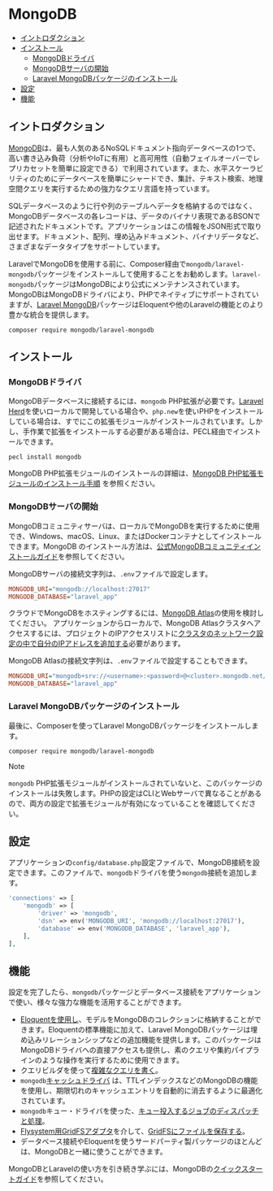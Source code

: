 # MongoDB

- [イントロダクション](#introduction)
- [インストール](#installation)
    - [MongoDBドライバ](#mongodb-driver)
    - [MongoDBサーバの開始](#starting-a-mongodb-server)
    - [Laravel MongoDBパッケージのインストール](#install-the-laravel-mongodb-package)
- [設定](#configuration)
- [機能](#features)

<a name="introduction"></a>
## イントロダクション

[MongoDB](https://www.mongodb.com/resources/products/fundamentals/why-use-mongodb)は、最も人気のあるNoSQLドキュメント指向データベースの1つで、高い書き込み負荷（分析やIoTに有用）と高可用性（自動フェイルオーバーでレプリカセットを簡単に設定できる）で利用されています。また、水平スケーラビリティのためにデータベースを簡単にシャードでき、集計、テキスト検索、地理空間クエリを実行するための強力なクエリ言語を持っています。

SQLデータベースのように行や列のテーブルへデータを格納するのではなく、MongoDBデータベースの各レコードは、データのバイナリ表現であるBSONで記述されたドキュメントです。アプリケーションはこの情報をJSON形式で取り出せます。ドキュメント、配列、埋め込みドキュメント、バイナリデータなど、さまざまなデータタイプをサポートしています。

LaravelでMongoDBを使用する前に、Composer経由で`mongodb/laravel-mongodb`パッケージをインストールして使用することをお勧めします。`laravel-mongodb`パッケージはMongoDBにより公式にメンテナンスされています。MongoDBはMongoDBドライバにより、PHPでネイティブにサポートされていますが、[Laravel MongoDB](https://www.mongodb.com/docs/drivers/php/laravel-mongodb/)パッケージはEloquentや他のLaravelの機能とのより豊かな統合を提供します。

```shell
composer require mongodb/laravel-mongodb
```

<a name="installation"></a>
## インストール

<a name="mongodb-driver"></a>
### MongoDBドライバ

MongoDBデータベースに接続するには、`mongodb` PHP拡張が必要です。[Laravel Herd](https://herd.laravel.com)を使いローカルで開発している場合や、`php.new`を使いPHPをインストールしている場合は、すでにこの拡張モジュールがインストールされています。しかし、手作業で拡張をインストールする必要がある場合は、PECL経由でインストールできます。

```shell
pecl install mongodb
```

MongoDB PHP拡張モジュールのインストールの詳細は、[MongoDB PHP拡張モジュールのインストール手順](https://www.php.net/manual/ja/mongodb.installation.php) を参照ください。

<a name="starting-a-mongodb-server"></a>
### MongoDBサーバの開始

MongoDBコミュニティサーバは、ローカルでMongoDBを実行するために使用でき、Windows、macOS、Linux、またはDockerコンテナとしてインストールできます。MongoDB のインストール方法は、[公式MongoDBコミュニティインストールガイド](https://docs.mongodb.com/manual/administration/install-community/)を参照してください。

MongoDBサーバの接続文字列は、`.env`ファイルで設定します。

```ini
MONGODB_URI="mongodb://localhost:27017"
MONGODB_DATABASE="laravel_app"
```

クラウドでMongoDBをホスティングするには、[MongoDB Atlas](https://www.mongodb.com/cloud/atlas)の使用を検討してください。
アプリケーションからローカルで、MongoDB Atlasクラスタへアクセスするには、プロジェクトのIPアクセスリストに[クラスタのネットワーク設定の中で自分のIPアドレスを追加する](https://www.mongodb.com/docs/atlas/security/add-ip-address-to-list/)必要があります。

MongoDB Atlasの接続文字列は、`.env`ファイルで設定することもできます。

```ini
MONGODB_URI="mongodb+srv://<username>:<password>@<cluster>.mongodb.net/<dbname>?retryWrites=true&w=majority"
MONGODB_DATABASE="laravel_app"
```

<a name="install-the-laravel-mongodb-package"></a>
### Laravel MongoDBパッケージのインストール

最後に、Composerを使ってLaravel MongoDBパッケージをインストールします。

```shell
composer require mongodb/laravel-mongodb
```

> [!NOTE]
> `mongodb` PHP拡張モジュールがインストールされていないと、このパッケージのインストールは失敗します。PHPの設定はCLIとWebサーバで異なることがあるので、両方の設定で拡張モジュールが有効になっていることを確認してください。

<a name="configuration"></a>
## 設定

アプリケーションの`config/database.php`設定ファイルで、MongoDB接続を設定できます。このファイルで、`mongodb`ドライバを使う`mongodb`接続を追加します。

```php
'connections' => [
    'mongodb' => [
        'driver' => 'mongodb',
        'dsn' => env('MONGODB_URI', 'mongodb://localhost:27017'),
        'database' => env('MONGODB_DATABASE', 'laravel_app'),
    ],
],
```

<a name="features"></a>
## 機能

設定を完了したら、`mongodb`パッケージとデータベース接続をアプリケーションで使い、様々な強力な機能を活用することができます。

- [Eloquentを使用し](https://www.mongodb.com/docs/drivers/php/laravel-mongodb/current/eloquent-models/)、モデルをMongoDBのコレクションに格納することができます。Eloquentの標準機能に加えて、Laravel MongoDBパッケージは埋め込みリレーションシップなどの追加機能を提供します。このパッケージはMongoDBドライバへの直接アクセスも提供し、素のクエリや集約パイプラインのような操作を実行するために使用できます。
 - クエリビルダを使って[複雑なクエリを書く](https://www.mongodb.com/docs/drivers/php/laravel-mongodb/current/query-builder/)。
 - `mongodb`[キャッシュドライバ](https://www.mongodb.com/docs/drivers/php/laravel-mongodb/current/cache/) は、TTLインデックスなどのMongoDBの機能を使用し、期限切れのキャッシュエントリを自動的に消去するように最適化されています。
 - `mongodb`キュー・ドライバを使った、[キュー投入するジョブのディスパッチと処理](https://www.mongodb.com/docs/drivers/php/laravel-mongodb/current/queues/)。
 - [Flysystem用GridFSアダプタ](https://flysystem.thephpleague.com/docs/adapter/filesystems/)を介して、[GridFSにファイルを保存する](https://www.mongodb.com/docs/drivers/php/laravel-mongodb/current/gridfs/)。
 - データベース接続やEloquentを使うサードパーティ製パッケージのほとんどは、MongoDBと一緒に使うことができます。

MongoDBとLaravelの使い方を引き続き学ぶには、MongoDBの[クイックスタートガイド](https://www.mongodb.com/docs/drivers/php/laravel-mongodb/current/quick-start/)を参照してください。
